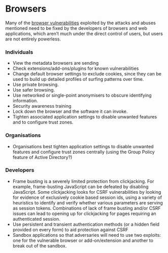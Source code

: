 # Browsers

Many of the [browser vulnerabilities](../../resources/vulnerabilities/endpoints/Browser.md) exploited by the attacks and abuses mentioned need to be fixed by the developers of browsers and web applications, which aren’t much under the direct control of users, but users are not entirely powerless.

### Individuals

* View the metadata browsers are sending
* Check extensions/add-ons/plugins for known vulnerabilities
* Change default browser settings to exclude cookies, since they can be used to build up detailed profiles of surfing patterns over time.
* Use private browsing.
* Use safer browsing.
* Use networked or single-point anonymisers to obscure identifying information.
* Security awareness training
* Lock down the browser and the software it can invoke.
* Tighten associated application settings to disable unwanted features and to configure trust zones.

### Organisations

* Organisations best tighten application settings to disable unwanted features and configure trust zones centrally (using the Group Policy feature of Active Directory?)

### Developers

* Frame busting is a severely limited protection from clickjacking. For example, frame-busting JavaScript can be defeated by disabling JavaScript. Some clickjacking looks for CSRF vulnerabilities by looking for evidence of exclusively cookie based session ids, using a variety of heuristics to identify and verify whether various parameters are serving as session tokens. Combinations of lack of frame busting and/or CSRF issues can lead to opening up for clickjacking for pages requiring an authenticated session.
* Use persistent and transient authentication methods (or a hidden field provided on every form) to aid protection against CSRF
* Sandbox applications so that adversaries will need to use two exploits: one for the vulnerable browser or add-on/extension and another to break out of the sandbox.



